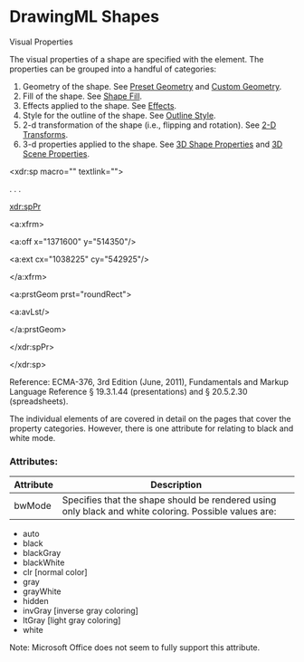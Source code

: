 # DrawingML Shapes

Visual Properties

The visual properties of a shape are specified with the <SpPr> element. The properties can be grouped into a handful of categories:

1. Geometry of the shape. See [Preset Geometry](drwSp-prstGeom.md) and [Custom Geometry](drwSp-custGeom.md).
2. Fill of the shape. See [Shape Fill](drw-shapeFill.md).
3. Effects applied to the shape. See [Effects](drwSp-effects.md).
4. Style for the outline of the shape. See [Outline Style](drwSp-outline.md).
5. 2-d transformation of the shape (i.e., flipping and rotation). See [2-D Transforms](drwSp-rotate.md).
6. 3-d properties applied to the shape. See [3D Shape Properties](drwSp-3dProps.md) and [3D Scene Properties](drwSp-3dScene.md).

<xdr:sp macro="" textlink="">

. . .

<xdr:spPr>

<a:xfrm>

<a:off x="1371600" y="514350"/>

<a:ext cx="1038225" cy="542925"/>

</a:xfrm>

<a:prstGeom prst="roundRect">

<a:avLst/>

</a:prstGeom>

</xdr:spPr>

</xdr:sp>

Reference: ECMA-376, 3rd Edition (June, 2011), Fundamentals and Markup Language Reference § 19.3.1.44 (presentations) and § 20.5.2.30 (spreadsheets).

The individual elements of <SpPr> are covered in detail on the pages that cover the property categories. However, there is one attribute for <SpPr> relating to black and white mode.

### Attributes:

| Attribute | Description                                                                                           |
| --------- | ----------------------------------------------------------------------------------------------------- |
| bwMode    | Specifies that the shape should be rendered using only black and white coloring. Possible values are: |

- auto
- black
- blackGray
- blackWhite
- clr [normal color]
- gray
- grayWhite
- hidden
- invGray [inverse gray coloring]
- ltGray [light gray coloring]
- white

Note: Microsoft Office does not seem to fully support this attribute.
